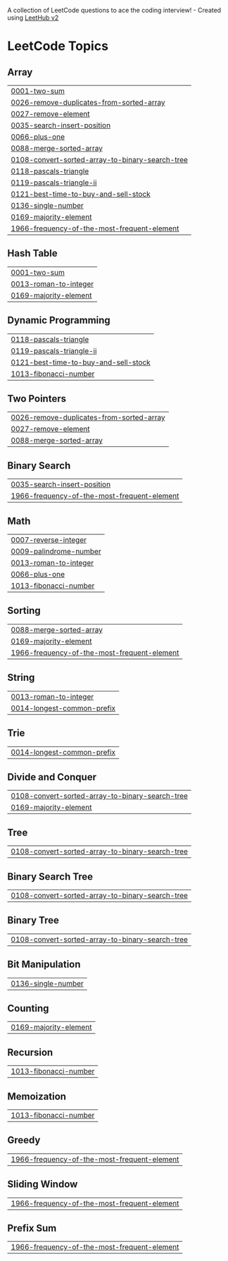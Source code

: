 A collection of LeetCode questions to ace the coding interview! - Created using [LeetHub v2](https://github.com/arunbhardwaj/LeetHub-2.0)
<!---LeetCode Topics Start-->
# LeetCode Topics
## Array
|  |
| ------- |
| [0001-two-sum](https://github.com/IshwarPatel01/DSA-Data-Structure-and-Algorithm/tree/master/0001-two-sum) |
| [0026-remove-duplicates-from-sorted-array](https://github.com/IshwarPatel01/DSA-Data-Structure-and-Algorithm/tree/master/0026-remove-duplicates-from-sorted-array) |
| [0027-remove-element](https://github.com/IshwarPatel01/DSA-Data-Structure-and-Algorithm/tree/master/0027-remove-element) |
| [0035-search-insert-position](https://github.com/IshwarPatel01/DSA-Data-Structure-and-Algorithm/tree/master/0035-search-insert-position) |
| [0066-plus-one](https://github.com/IshwarPatel01/DSA-Data-Structure-and-Algorithm/tree/master/0066-plus-one) |
| [0088-merge-sorted-array](https://github.com/IshwarPatel01/DSA-Data-Structure-and-Algorithm/tree/master/0088-merge-sorted-array) |
| [0108-convert-sorted-array-to-binary-search-tree](https://github.com/IshwarPatel01/DSA-Data-Structure-and-Algorithm/tree/master/0108-convert-sorted-array-to-binary-search-tree) |
| [0118-pascals-triangle](https://github.com/IshwarPatel01/DSA-Data-Structure-and-Algorithm/tree/master/0118-pascals-triangle) |
| [0119-pascals-triangle-ii](https://github.com/IshwarPatel01/DSA-Data-Structure-and-Algorithm/tree/master/0119-pascals-triangle-ii) |
| [0121-best-time-to-buy-and-sell-stock](https://github.com/IshwarPatel01/DSA-Data-Structure-and-Algorithm/tree/master/0121-best-time-to-buy-and-sell-stock) |
| [0136-single-number](https://github.com/IshwarPatel01/DSA-Data-Structure-and-Algorithm/tree/master/0136-single-number) |
| [0169-majority-element](https://github.com/IshwarPatel01/DSA-Data-Structure-and-Algorithm/tree/master/0169-majority-element) |
| [1966-frequency-of-the-most-frequent-element](https://github.com/IshwarPatel01/DSA-Data-Structure-and-Algorithm/tree/master/1966-frequency-of-the-most-frequent-element) |
## Hash Table
|  |
| ------- |
| [0001-two-sum](https://github.com/IshwarPatel01/DSA-Data-Structure-and-Algorithm/tree/master/0001-two-sum) |
| [0013-roman-to-integer](https://github.com/IshwarPatel01/DSA-Data-Structure-and-Algorithm/tree/master/0013-roman-to-integer) |
| [0169-majority-element](https://github.com/IshwarPatel01/DSA-Data-Structure-and-Algorithm/tree/master/0169-majority-element) |
## Dynamic Programming
|  |
| ------- |
| [0118-pascals-triangle](https://github.com/IshwarPatel01/DSA-Data-Structure-and-Algorithm/tree/master/0118-pascals-triangle) |
| [0119-pascals-triangle-ii](https://github.com/IshwarPatel01/DSA-Data-Structure-and-Algorithm/tree/master/0119-pascals-triangle-ii) |
| [0121-best-time-to-buy-and-sell-stock](https://github.com/IshwarPatel01/DSA-Data-Structure-and-Algorithm/tree/master/0121-best-time-to-buy-and-sell-stock) |
| [1013-fibonacci-number](https://github.com/IshwarPatel01/DSA-Data-Structure-and-Algorithm/tree/master/1013-fibonacci-number) |
## Two Pointers
|  |
| ------- |
| [0026-remove-duplicates-from-sorted-array](https://github.com/IshwarPatel01/DSA-Data-Structure-and-Algorithm/tree/master/0026-remove-duplicates-from-sorted-array) |
| [0027-remove-element](https://github.com/IshwarPatel01/DSA-Data-Structure-and-Algorithm/tree/master/0027-remove-element) |
| [0088-merge-sorted-array](https://github.com/IshwarPatel01/DSA-Data-Structure-and-Algorithm/tree/master/0088-merge-sorted-array) |
## Binary Search
|  |
| ------- |
| [0035-search-insert-position](https://github.com/IshwarPatel01/DSA-Data-Structure-and-Algorithm/tree/master/0035-search-insert-position) |
| [1966-frequency-of-the-most-frequent-element](https://github.com/IshwarPatel01/DSA-Data-Structure-and-Algorithm/tree/master/1966-frequency-of-the-most-frequent-element) |
## Math
|  |
| ------- |
| [0007-reverse-integer](https://github.com/IshwarPatel01/DSA-Data-Structure-and-Algorithm/tree/master/0007-reverse-integer) |
| [0009-palindrome-number](https://github.com/IshwarPatel01/DSA-Data-Structure-and-Algorithm/tree/master/0009-palindrome-number) |
| [0013-roman-to-integer](https://github.com/IshwarPatel01/DSA-Data-Structure-and-Algorithm/tree/master/0013-roman-to-integer) |
| [0066-plus-one](https://github.com/IshwarPatel01/DSA-Data-Structure-and-Algorithm/tree/master/0066-plus-one) |
| [1013-fibonacci-number](https://github.com/IshwarPatel01/DSA-Data-Structure-and-Algorithm/tree/master/1013-fibonacci-number) |
## Sorting
|  |
| ------- |
| [0088-merge-sorted-array](https://github.com/IshwarPatel01/DSA-Data-Structure-and-Algorithm/tree/master/0088-merge-sorted-array) |
| [0169-majority-element](https://github.com/IshwarPatel01/DSA-Data-Structure-and-Algorithm/tree/master/0169-majority-element) |
| [1966-frequency-of-the-most-frequent-element](https://github.com/IshwarPatel01/DSA-Data-Structure-and-Algorithm/tree/master/1966-frequency-of-the-most-frequent-element) |
## String
|  |
| ------- |
| [0013-roman-to-integer](https://github.com/IshwarPatel01/DSA-Data-Structure-and-Algorithm/tree/master/0013-roman-to-integer) |
| [0014-longest-common-prefix](https://github.com/IshwarPatel01/DSA-Data-Structure-and-Algorithm/tree/master/0014-longest-common-prefix) |
## Trie
|  |
| ------- |
| [0014-longest-common-prefix](https://github.com/IshwarPatel01/DSA-Data-Structure-and-Algorithm/tree/master/0014-longest-common-prefix) |
## Divide and Conquer
|  |
| ------- |
| [0108-convert-sorted-array-to-binary-search-tree](https://github.com/IshwarPatel01/DSA-Data-Structure-and-Algorithm/tree/master/0108-convert-sorted-array-to-binary-search-tree) |
| [0169-majority-element](https://github.com/IshwarPatel01/DSA-Data-Structure-and-Algorithm/tree/master/0169-majority-element) |
## Tree
|  |
| ------- |
| [0108-convert-sorted-array-to-binary-search-tree](https://github.com/IshwarPatel01/DSA-Data-Structure-and-Algorithm/tree/master/0108-convert-sorted-array-to-binary-search-tree) |
## Binary Search Tree
|  |
| ------- |
| [0108-convert-sorted-array-to-binary-search-tree](https://github.com/IshwarPatel01/DSA-Data-Structure-and-Algorithm/tree/master/0108-convert-sorted-array-to-binary-search-tree) |
## Binary Tree
|  |
| ------- |
| [0108-convert-sorted-array-to-binary-search-tree](https://github.com/IshwarPatel01/DSA-Data-Structure-and-Algorithm/tree/master/0108-convert-sorted-array-to-binary-search-tree) |
## Bit Manipulation
|  |
| ------- |
| [0136-single-number](https://github.com/IshwarPatel01/DSA-Data-Structure-and-Algorithm/tree/master/0136-single-number) |
## Counting
|  |
| ------- |
| [0169-majority-element](https://github.com/IshwarPatel01/DSA-Data-Structure-and-Algorithm/tree/master/0169-majority-element) |
## Recursion
|  |
| ------- |
| [1013-fibonacci-number](https://github.com/IshwarPatel01/DSA-Data-Structure-and-Algorithm/tree/master/1013-fibonacci-number) |
## Memoization
|  |
| ------- |
| [1013-fibonacci-number](https://github.com/IshwarPatel01/DSA-Data-Structure-and-Algorithm/tree/master/1013-fibonacci-number) |
## Greedy
|  |
| ------- |
| [1966-frequency-of-the-most-frequent-element](https://github.com/IshwarPatel01/DSA-Data-Structure-and-Algorithm/tree/master/1966-frequency-of-the-most-frequent-element) |
## Sliding Window
|  |
| ------- |
| [1966-frequency-of-the-most-frequent-element](https://github.com/IshwarPatel01/DSA-Data-Structure-and-Algorithm/tree/master/1966-frequency-of-the-most-frequent-element) |
## Prefix Sum
|  |
| ------- |
| [1966-frequency-of-the-most-frequent-element](https://github.com/IshwarPatel01/DSA-Data-Structure-and-Algorithm/tree/master/1966-frequency-of-the-most-frequent-element) |
<!---LeetCode Topics End-->